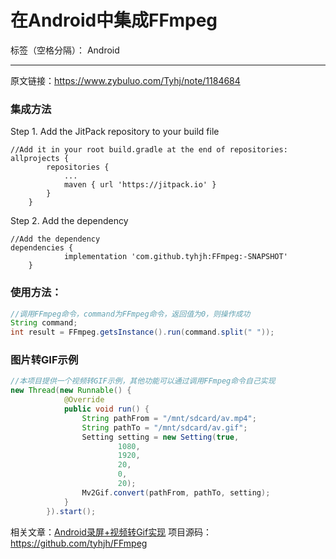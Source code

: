 ﻿# 在Android中集成FFmpeg

标签（空格分隔）： Android

---
原文链接：https://www.zybuluo.com/Tyhj/note/1184684
### 集成方法

Step 1. Add the JitPack repository to your build file
```
//Add it in your root build.gradle at the end of repositories:
allprojects {
		repositories {
			...
			maven { url 'https://jitpack.io' }
		}
	}
```
Step 2. Add the dependency
```
//Add the dependency
dependencies {
	        implementation 'com.github.tyhjh:FFmpeg:-SNAPSHOT'
	}
```
### 使用方法：
```java
//调用FFmpeg命令，command为FFmpeg命令，返回值为0，则操作成功
String command;
int result = FFmpeg.getsInstance().run(command.split(" "));
```


### 图片转GIF示例

```java
//本项目提供一个视频转GIF示例，其他功能可以通过调用FFmpeg命令自己实现
new Thread(new Runnable() {
            @Override
            public void run() {
                String pathFrom = "/mnt/sdcard/av.mp4";
                String pathTo = "/mnt/sdcard/av.gif";
                Setting setting = new Setting(true,
                        1080,
                        1920,
                        20,
                        0,
                        20);
                Mv2Gif.convert(pathFrom, pathTo, setting);
            }
        }).start();
```

相关文章：[Android录屏+视频转Gif实现](https://www.jianshu.com/p/81cb36b610f4)
项目源码：https://github.com/tyhjh/FFmpeg